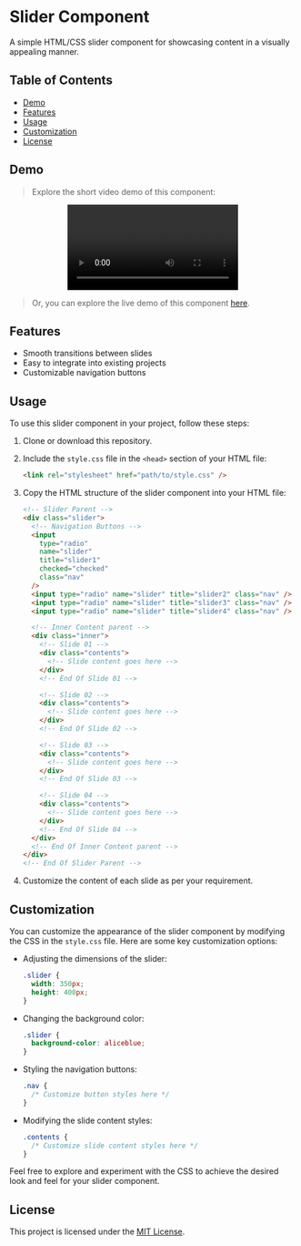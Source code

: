 # Slider Component

A simple HTML/CSS slider component for showcasing content in a visually appealing manner.

## Table of Contents

- [Demo](#demo)
- [Features](#features)
- [Usage](#usage)
- [Customization](#customization)
- [License](#license)

## Demo

> Explore the short video demo of this component:

<div align="center">
    <video controls>
        <source src="./demo.mp4" type="video/mp4">
        Your browser does not support the video tag.
    </video>
</div>

> Or, you can explore the live demo of this component [here](#).

## Features

- Smooth transitions between slides
- Easy to integrate into existing projects
- Customizable navigation buttons

## Usage

To use this slider component in your project, follow these steps:

1. Clone or download this repository.
2. Include the `style.css` file in the `<head>` section of your HTML file:

   ```html
   <link rel="stylesheet" href="path/to/style.css" />
   ```

3. Copy the HTML structure of the slider component into your HTML file:

   ```html
   <!-- Slider Parent -->
   <div class="slider">
     <!-- Navigation Buttons -->
     <input
       type="radio"
       name="slider"
       title="slider1"
       checked="checked"
       class="nav"
     />
     <input type="radio" name="slider" title="slider2" class="nav" />
     <input type="radio" name="slider" title="slider3" class="nav" />
     <input type="radio" name="slider" title="slider4" class="nav" />

     <!-- Inner Content parent -->
     <div class="inner">
       <!-- Slide 01 -->
       <div class="contents">
         <!-- Slide content goes here -->
       </div>
       <!-- End Of Slide 01 -->

       <!-- Slide 02 -->
       <div class="contents">
         <!-- Slide content goes here -->
       </div>
       <!-- End Of Slide 02 -->

       <!-- Slide 03 -->
       <div class="contents">
         <!-- Slide content goes here -->
       </div>
       <!-- End Of Slide 03 -->

       <!-- Slide 04 -->
       <div class="contents">
         <!-- Slide content goes here -->
       </div>
       <!-- End Of Slide 04 -->
     </div>
     <!-- End Of Inner Content parent -->
   </div>
   <!-- End Of Slider Parent -->
   ```

4. Customize the content of each slide as per your requirement.

## Customization

You can customize the appearance of the slider component by modifying the CSS in the `style.css` file. Here are some key customization options:

- Adjusting the dimensions of the slider:

  ```css
  .slider {
    width: 350px;
    height: 400px;
  }
  ```

- Changing the background color:

  ```css
  .slider {
    background-color: aliceblue;
  }
  ```

- Styling the navigation buttons:

  ```css
  .nav {
    /* Customize button styles here */
  }
  ```

- Modifying the slide content styles:
  ```css
  .contents {
    /* Customize slide content styles here */
  }
  ```

Feel free to explore and experiment with the CSS to achieve the desired look and feel for your slider component.

## License

This project is licensed under the [MIT License](LICENSE).

